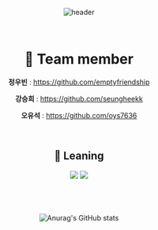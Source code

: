<div align="center">

![header](https://capsule-render.vercel.app/api?type=waving&color=gradient&height=300&section=header&text=OSS%20TEAM%203&fontSize=70)




<!--
**betrayedpeople/betrayedpeople** is a ✨ _special_ ✨ repository because its `README.md` (this file) appears on your GitHub profile.

Here are some ideas to get you started:

- 🔭 I’m currently working on ...
- 🌱 I’m currently learning ...
- 👯 I’m looking to collaborate on ...
- 🤔 I’m looking for help with ...
- 💬 Ask me about ...
- 📫 How to reach me: ...
- 😄 Pronouns: ...
- ⚡ Fun fact: ...
-->
 

<br>
 

# :bust_in_silhouette: Team member
 __정우빈__ : https://github.com/emptyfriendship
 
 __강승희__ : https://github.com/seungheekk
 
 __오유석__ : https://github.com/oys7636

 
 <br>

 ## **:book: Leaning**
 
<img src="https://img.shields.io/badge/Git-F05032?style=for-the-badge&logo=Git&logoColor=ffffff"/>
 
<img src="https://img.shields.io/badge/GitHub-181717?style=for-the-badge&logo=GitHub&logoColor=ffffff"/>





<br> <br>
　　　　　　　　　　　　　　　　　　　　　　　　　　　　　　　　![Anurag's GitHub stats](https://github-readme-stats.vercel.app/api?username=betrayedpeople&show_icons=true&theme=radical)
